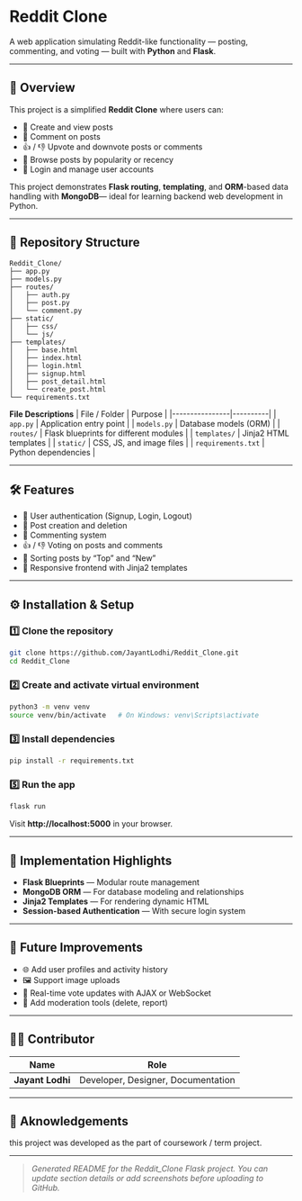 # Reddit Clone

A web application simulating Reddit-like functionality — posting, commenting, and voting — built with **Python** and **Flask**.

---

## 🧾 Overview

This project is a simplified **Reddit Clone** where users can:

- 📝 Create and view posts
- 💬 Comment on posts
- 👍 / 👎 Upvote and downvote posts or comments
- 🧭 Browse posts by popularity or recency
- 🔐 Login and manage user accounts

This project demonstrates **Flask routing**, **templating**, and **ORM**-based data handling with **MongoDB**— ideal for learning backend web development in Python.

---

## 📂 Repository Structure

```
Reddit_Clone/
├── app.py
├── models.py
├── routes/
│   ├── auth.py
│   ├── post.py
│   └── comment.py
├── static/
│   ├── css/
│   └── js/
├── templates/
│   ├── base.html
│   ├── index.html
│   ├── login.html
│   ├── signup.html
│   ├── post_detail.html
│   └── create_post.html
└── requirements.txt
```

**File Descriptions**
| File / Folder | Purpose |
|----------------|----------|
| `app.py` | Application entry point |
| `models.py` | Database models (ORM) |
| `routes/` | Flask blueprints for different modules |
| `templates/` | Jinja2 HTML templates |
| `static/` | CSS, JS, and image files |
| `requirements.txt` | Python dependencies |

---

## 🛠 Features

- 🔐 User authentication (Signup, Login, Logout)
- 📝 Post creation and deletion
- 💬 Commenting system
- 👍 / 👎 Voting on posts and comments
- 🧭 Sorting posts by “Top” and “New”
- 🎨 Responsive frontend with Jinja2 templates

---

## ⚙️ Installation & Setup

### 1️⃣ Clone the repository
```bash
git clone https://github.com/JayantLodhi/Reddit_Clone.git
cd Reddit_Clone
```

### 2️⃣ Create and activate virtual environment
```bash
python3 -m venv venv
source venv/bin/activate   # On Windows: venv\Scripts\activate
```

### 3️⃣ Install dependencies
```bash
pip install -r requirements.txt
```

### 5️⃣ Run the app
```bash
flask run
```

Visit **http://localhost:5000** in your browser.

---

## 🧠 Implementation Highlights

- **Flask Blueprints** — Modular route management  
- **MongoDB ORM** — For database modeling and relationships  
- **Jinja2 Templates** — For rendering dynamic HTML  
- **Session-based Authentication** — With secure login system  

---

## 🧭 Future Improvements

- 🌐 Add user profiles and activity history  
- 🖼 Support image uploads  
- 🧮 Real-time vote updates with AJAX or WebSocket  
- 🧩 Add moderation tools (delete, report) 

---

## 👩‍💻 Contributor

| Name | Role |
|------|------|
| **Jayant Lodhi** | Developer, Designer, Documentation |

---

## 📜 Aknowledgements

this project was developed as the part of coursework / term project.

---

> *Generated README for the Reddit_Clone Flask project. You can update section details or add screenshots before uploading to GitHub.*
